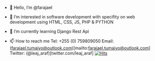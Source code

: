- 👋 Hello, I’m @farajael
- 👀 I’m interested in software development with specifity on web development using HTML, CSS, JS, PHP & PYTHON
- 🌱 I’m currently learning Django Rest Api

- 📫 How to reach me 
  Tel: +255 (0) 759809050
  Email: (farajael.tumaiyo@outlook.com)[mailto:farajael.tumaiyo@outlook.com]
  Twitter: (@leaj_araf)[twitter.com/leaj_araf]
  [![Hits](https://hits.seeyoufarm.com/api/count/incr/badge.svg?url=https%3A%2F%2Fgithub.com%2Ffarajael&count_bg=%2379C83D&title_bg=%23555555&icon=&icon_color=%23E7E7E7&title=hits&edge_flat=false)](https://hits.seeyoufarm.com)


